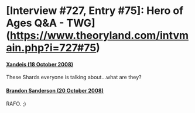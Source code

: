 # [Interview #727, Entry #75]: Hero of Ages Q&A - TWG](https://www.theoryland.com/intvmain.php?i=727#75)

#### [Xandeis (18 October 2008)](http://twg.17thshard.com/index.php?topic=6655.msg129285#msg129285)

These Shards everyone is talking about...what are they?

#### [Brandon Sanderson (20 October 2008)](http://twg.17thshard.com/index.php?topic=6655.msg129385#msg129385)

RAFO. ;)

